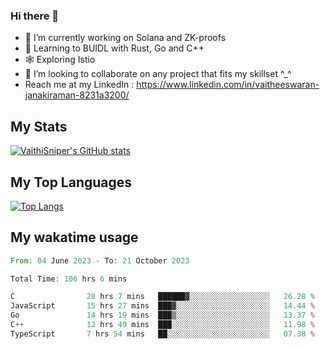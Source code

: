 ### Hi there 👋

- 🔭 I’m currently working on Solana and ZK-proofs
- 📖 Learning to BUIDL with Rust, Go and C++
- 🕸️ Exploring Istio
- 👯 I’m looking to collaborate on any project that fits my skillset ^_^
- Reach me at my LinkedIn : https://www.linkedin.com/in/vaitheeswaran-janakiraman-8231a3200/

## My Stats
[![VaithiSniper's GitHub stats](https://github-readme-stats.vercel.app/api?username=VaithiSniper&hide=stars&theme=radical)](https://github.com/anuraghazra/github-readme-stats)

## My Top Languages

[![Top Langs](https://github-readme-stats.vercel.app/api/top-langs/?username=VaithiSniper&layout=compact)](https://github.com/anuraghazra/github-readme-stats)

## My wakatime usage

<!--START_SECTION:waka-->

```rust
From: 04 June 2023 - To: 21 October 2023

Total Time: 106 hrs 6 mins

C                28 hrs 7 mins   ██████▓░░░░░░░░░░░░░░░░░░   26.28 %
JavaScript       15 hrs 27 mins  ███▓░░░░░░░░░░░░░░░░░░░░░   14.44 %
Go               14 hrs 19 mins  ███▒░░░░░░░░░░░░░░░░░░░░░   13.37 %
C++              12 hrs 49 mins  ███░░░░░░░░░░░░░░░░░░░░░░   11.98 %
TypeScript       7 hrs 54 mins   ██░░░░░░░░░░░░░░░░░░░░░░░   07.38 %
```

<!--END_SECTION:waka-->
